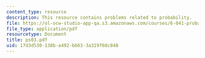 ```yaml
---
content_type: resource
description: This resource contains problems related to probability.
file: https://ol-ocw-studio-app-qa.s3.amazonaws.com/courses/6-041-probabilistic-systems-analysis-and-applied-probability-spring-2006/17d3d530138ba492b6633a319f60c848_ps03.pdf
file_type: application/pdf
resourcetype: Document
title: ps03.pdf
uid: 17d3d530-138b-a492-b663-3a319f60c848
---
```

